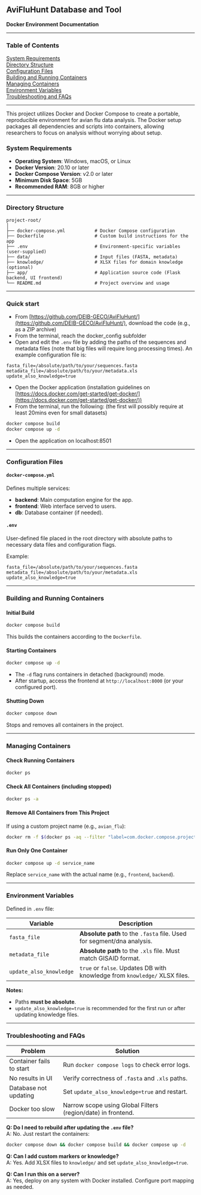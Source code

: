 ## AviFluHunt Database and Tool  

**Docker Environment Documentation**

---

### Table of Contents
[System Requirements](#system-requirements)  
[Directory Structure](#directory-structure)  
[Configuration Files](#configuration-files)  
[Building and Running Containers](#building-and-running-containers)  
[Managing Containers](#managing-containers)  
[Environment Variables](#environment-variables)  
[Troubleshooting and FAQs](#common-issues-and-troubleshooting)

---

This project utilizes Docker and Docker Compose to create a portable, reproducible environment for avian flu data analysis. 
The Docker setup packages all dependencies and scripts into containers, allowing researchers to focus on analysis without worrying about setup.

### System Requirements
- **Operating System**: Windows, macOS, or Linux  
- **Docker Version**: 20.10 or later  
- **Docker Compose Version**: v2.0 or later  
- **Minimum Disk Space**: 5GB  
- **Recommended RAM**: 8GB or higher

---

### Directory Structure
```
project-root/
│
├── docker-compose.yml           # Docker Compose configuration
├── Dockerfile                   # Custom build instructions for the app
├── .env                         # Environment-specific variables (user-supplied)
├── data/                        # Input files (FASTA, metadata)
├── knowledge/                   # XLSX files for domain knowledge (optional)
├── app/                         # Application source code (Flask backend, UI frontend)
└── README.md                    # Project overview and usage
```

---

### Quick start

- From [https://github.com/DEIB-GECO/AviFluHunt/](https://github.com/DEIB-GECO/AviFluHunt/), download the code (e.g., as a ZIP archive)
- From the terminal, reach the docker_config subfolder
- Open and edit the `.env` file by adding the paths of the sequences and metadata files (note that big files will require long processing times).
  An example configuration file is:
```env
fasta_file=/absolute/path/to/your/sequences.fasta
metadata_file=/absolute/path/to/your/metadata.xls
update_also_knowledge=true
```
- Open the Docker application (installation guidelines on [https://docs.docker.com/get-started/get-docker/](https://docs.docker.com/get-started/get-docker/))
- From the terminal, run the following: (the first will possibly require at least 20mins even for small datasets)
```bash
docker compose build
docker compose up -d
```
- Open the application on localhost:8501

---

### Configuration Files

#### `docker-compose.yml`
Defines multiple services:
- **backend**: Main computation engine for the app.
- **frontend**: Web interface served to users.
- **db**: Database container (if needed).

#### `.env`
User-defined file placed in the root directory with absolute paths to necessary data files and configuration flags.

Example:
```env
fasta_file=/absolute/path/to/your/sequences.fasta
metadata_file=/absolute/path/to/your/metadata.xls
update_also_knowledge=true
```

---

### Building and Running Containers

#### **Initial Build**
```bash
docker compose build
```
This builds the containers according to the `Dockerfile`.

#### **Starting Containers**
```bash
docker compose up -d
```
- The `-d` flag runs containers in detached (background) mode.
- After startup, access the frontend at `http://localhost:8000` (or your configured port).

#### **Shutting Down**
```bash
docker compose down
```
Stops and removes all containers in the project.

---

### Managing Containers

#### **Check Running Containers**
```bash
docker ps
```

#### **Check All Containers (including stopped)**
```bash
docker ps -a
```

#### **Remove All Containers from This Project**
If using a custom project name (e.g., `avian_flu`):
```bash
docker rm -f $(docker ps -aq --filter "label=com.docker.compose.project=avian_flu")
```

#### **Run Only One Container**
```bash
docker compose up -d service_name
```
Replace `service_name` with the actual name (e.g., `frontend`, `backend`).

---

### Environment Variables
Defined in `.env` file:

| Variable               | Description                                                                 |
|------------------------|-----------------------------------------------------------------------------|
| `fasta_file`           | **Absolute path** to the `.fasta` file. Used for segment/dna analysis.      |
| `metadata_file`        | **Absolute path** to the `.xls` file. Must match GISAID format.             |
| `update_also_knowledge` | `true` or `false`. Updates DB with knowledge from `knowledge/` XLSX files. |

**Notes:**
- Paths **must be absolute**.
- `update_also_knowledge=true` is recommended for the first run or after updating knowledge files.

---

### Troubleshooting and FAQs
| Problem                        | Solution                                                    |
|-------------------------------|--------------------------------------------------------------|
| Container fails to start      | Run `docker compose logs` to check error logs.               |
| No results in UI              | Verify correctness of `.fasta` and `.xls` paths.             |
| Database not updating         | Set `update_also_knowledge=true` and restart.                |
| Docker too slow               | Narrow scope using Global Filters (region/date) in frontend. |


**Q: Do I need to rebuild after updating the `.env` file?**  
A: No. Just restart the containers:
```bash
docker compose down && docker compose build && docker compose up -d
```

**Q: Can I add custom markers or knowledge?**  
A: Yes. Add XLSX files to `knowledge/` and set `update_also_knowledge=true`.

**Q: Can I run this on a server?**  
A: Yes, deploy on any system with Docker installed. Configure port mapping as needed.



